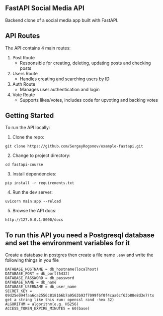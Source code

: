 ## FastAPI Social Media API
Backend clone of a social media app built with FastAPI.

## API Routes
The API contains 4 main routes:
1. Post Route
    -  Responsible for creating, deleting, updating posts and checking posts
2. Users Route
    - Handles creating and searching users by ID
3. Auth Route
    - Manages user authentication and login
4. Vote Route
    - Supports likes/votes, includes code for upvoting and backing votes

## Getting Started
To run the API locally:

1. Clone the repo:
```
git clone https://github.com/SergeyRogonov/example-fastapi.git
```
2. Change to project directory:
```
cd fastapi-course
```
3. Install dependencies:
```
pip install -r requirements.txt
```
4. Run the dev server:
```
uvicorn main:app --reload
```
5. Browse the API docs: 
```
http://127.0.0.1:8000/docs
```

## To run this API you need a Postgresql database and set the environment variables for it
Create a database in postgres then create a file name ```.env``` and write the following things in you file
```
DATABASE_HOSTNAME = db_hostname(localhost)
DATABASE_PORT = db_port(5432)
DATABASE_PASSWORD = db_password
DATABASE_NAME = db_name
DATABASE_USERNAME = db_user_name
SECRET_KEY = 09d25e094faa6ca2556c818166b7a9563b93f7099f6f0f4caa6cf63b88e8d3e7(to get a string like this run: openssl rand -hex 32)
ALGORITHM = algorithm(e.g. HS256)
ACCESS_TOKEN_EXPIRE_MINUTES = 60(base)
```
